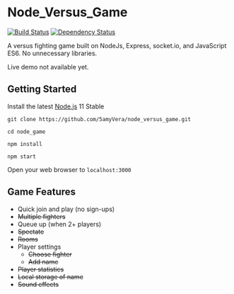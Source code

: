 # Node_Versus_Game

[![Build Status](https://travis-ci.com/samyvera/node_versus_game.svg?token=KepWfxdRLautAeksBzaf&branch=master)](https://travis-ci.com/samyvera/node_versus_game)
[![Dependency Status](https://david-dm.org/samyvera/node_versus_game.svg)](https://david-dm.org/samyvera/node_versus_game)

A versus fighting game built on NodeJs, Express, socket.io, and JavaScript ES6.  No unnecessary libraries.

Live demo not available yet.

## Getting Started

Install the latest [Node.js](http://nodejs.org) 11 Stable

```console
git clone https://github.com/5amyVera/node_versus_game.git

cd node_game

npm install

npm start
```

Open your web browser to `localhost:3000`

## Game Features

- Quick join and play (no sign-ups)
- ~~Multiple fighters~~
- Queue up (when 2+ players)
- ~~Spectate~~
- ~~Rooms~~
- Player settings
  - ~~Choose fighter~~
  - ~~Add name~~
- ~~Player statistics~~
- ~~Local storage of name~~
- ~~Sound effects~~
